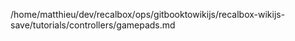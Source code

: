 /home/matthieu/dev/recalbox/ops/gitbooktowikijs/recalbox-wikijs-save/tutorials/controllers/gamepads.md